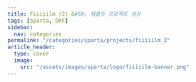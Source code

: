 ```yaml
---
title: Fiiiiilm (2) &#58; 템플릿 프로젝트 생성
tags: [Sparta, DRF]
sidebar:
  nav: categories
permalink: "/categories/sparta/projects/fiiiiilm_2"
article_header:
  type: cover
  image:
    src: "/assets/images/sparta/logo/fiiiiilm-banner.png"
---
```


<div class="article__content" markdown="1">

</div>
